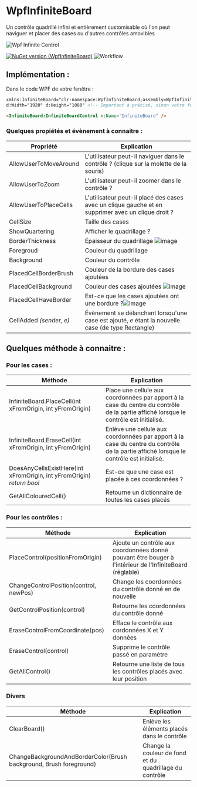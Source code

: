 

# WpfInfiniteBoard
Un contrôle quadrillé infini et entièrement customisable où l'on peut naviguer et placer des cases ou d'autres contrôles amovibles 


![Wpf Infinite Control](https://user-images.githubusercontent.com/56195432/198040384-bff2c962-032e-438d-868c-1093512b2ef4.gif)


[![NuGet version (WpfInfiniteBoard)](https://img.shields.io/nuget/v/WpfInfiniteBoard.svg?style=flat-square)](https://www.nuget.org/packages/WpfInfiniteBoard)
![Workflow](https://github.com/zonetecde/WpfInfiniteBoard/actions/workflows/dotnet.yml/badge.svg)

## Implémentation :

Dans le code WPF de votre fenêtre :

```html
xmlns:InfiniteBoard="clr-namespace:WpfInfiniteBoard;assembly=WpfInfiniteBoard"
d:Width="1920" d:Height="1080" <!-- Important à précisé, sinon votre fenêtre fera une taille immense dans le designer --> 
 
<InfiniteBoard:InfiniteBoardControl x:Name="InfiniteBoard" />
```

### Quelques propiétés et évènement à connaitre :

| Propriété | Explication |
|--|--|
|AllowUserToMoveAround | L'utilisateur peut-il naviguer dans le contrôle ? (clique sur la molette de la souris) |	
|AllowUserToZoom   | L'utilisateur peut-il zoomer dans le contrôle ? 
|AllowUserToPlaceCells |L'utilisateur peut-il placé des cases avec un clique gauche et en supprimer avec un clique droit ?
|CellSize |Taille des cases
|ShowQuartering|Afficher le quadrillage ?
|BorderThickness|Épaisseur du quadrillage ![image](https://user-images.githubusercontent.com/56195432/197851905-632dd44c-0468-467a-995c-29fa244120e5.png)
|Foregroud | Couleur du quadrillage
|Background|Couleur du contrôle
|PlacedCellBorderBrush|Couleur de la bordure des cases ajoutées 
|PlacedCellBackground|Couleur des cases ajoutées                   ![image](https://user-images.githubusercontent.com/56195432/197851203-4aeb1647-1e24-46a4-ad2f-b8de5b5ab0a2.png)
|PlacedCellHaveBorder|Est-ce que les cases ajoutées ont une bordure ?![image](https://user-images.githubusercontent.com/56195432/197851455-c1d78a4c-801a-456a-9fa8-94726312ebea.png)
|CellAdded *(sender, e)*|Évènement se délanchant lorsqu'une case est ajouté, *e* étant la nouvelle case (de type Rectangle)

## Quelques méthode à connaitre :

### Pour les cases :

| Méthode| Explication |
|--|--|
|InfiniteBoard.PlaceCell(int xFromOrigin, int yFromOrigin)| Place une cellule aux coordonnées par apport à la case du centre du contrôle de la partie affiché lorsque le contrôle est initialisé. |	
|InfiniteBoard.EraseCell(int xFromOrigin, int yFromOrigin)|Enlève une cellule aux coordonnées par apport à la case du centre du contrôle de la partie affiché lorsque le contrôle est initialisé.
|DoesAnyCellsExistHere(int xFromOrigin, int yFromOrigin) *return bool* |  Est-ce que une case est placée à ces coordonnées ?
|GetAllColouredCell()|Retourne un dictionnaire de toutes les cases placés 

### Pour les contrôles :

| Méthode| Explication |
|--|--|
|PlaceControl(positionFromOrigin) |Ajoute un contrôle aux coordonnées donné pouvant être bouger à l'intérieur de l'InfiniteBoard (réglable) |	
|ChangeControlPosition(control, newPos)| Change les coordonnées du contrôle donné en de nouvelle
|GetControlPosition(control)|Retourne les coordonnées du contrôle donné
|EraseControlFromCoordinate(pos)| Efface le contrôle aux cordonnées X et Y données
|EraseControl(control)| Supprime le contrôle passé en paramètre
|GetAllControl()|  Retourne une liste de tous les contrôles placés avec leur position


### Divers
| Méthode| Explication |
|--|--|
| ClearBoard() |Enlève les éléments placés dans le contrôle |	
|ChangeBackgroundAndBorderColor(Brush background, Brush foreground)|Change la couleur de fond et du quadrillage du contrôle


